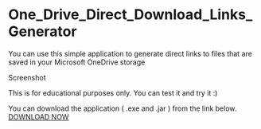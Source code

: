 # One_Drive_Direct_Download_Links_Generator
You can use this simple application to generate direct links to files  that are saved in your Microsoft OneDrive storage

Screenshot

<blockquote class="imgur-embed-pub" lang="en" data-id="a/zKaBbqJ"><a href="//imgur.com/a/zKaBbqJ"></a></blockquote><script async src="//s.imgur.com/min/embed.js" charset="utf-8"></script>

This is for educational purposes only. You can test it and try it :)

You can download the application ( .exe and .jar ) from the link below.
<a href="https://jia666-my.sharepoint.com/:u:/g/personal/skqyturni_xkx_me/EXzKjQctCC1Oo9UCyh91-o4BfbWjKSQFhesajmiz7f46MA?download=1">DOWNLOAD NOW</a>

